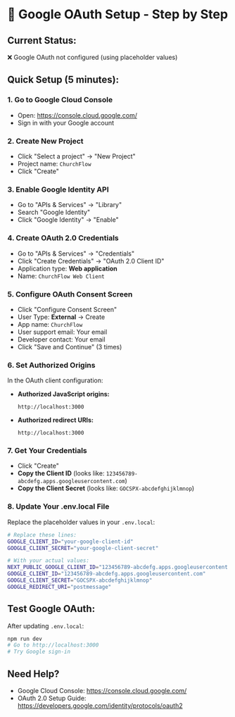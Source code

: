 # 🔑 Google OAuth Setup - Step by Step

## **Current Status:**
❌ Google OAuth not configured (using placeholder values)

## **Quick Setup (5 minutes):**

### **1. Go to Google Cloud Console**
- Open: https://console.cloud.google.com/
- Sign in with your Google account

### **2. Create New Project**
- Click "Select a project" → "New Project"
- Project name: `ChurchFlow`
- Click "Create"

### **3. Enable Google Identity API**
- Go to "APIs & Services" → "Library"
- Search "Google Identity"
- Click "Google Identity" → "Enable"

### **4. Create OAuth 2.0 Credentials**
- Go to "APIs & Services" → "Credentials"
- Click "Create Credentials" → "OAuth 2.0 Client ID"
- Application type: **Web application**
- Name: `ChurchFlow Web Client`

### **5. Configure OAuth Consent Screen**
- Click "Configure Consent Screen"
- User Type: **External** → Create
- App name: `ChurchFlow`
- User support email: Your email
- Developer contact: Your email
- Click "Save and Continue" (3 times)

### **6. Set Authorized Origins**
In the OAuth client configuration:
- **Authorized JavaScript origins:**
  ```
  http://localhost:3000
  ```
- **Authorized redirect URIs:**
  ```
  http://localhost:3000
  ```

### **7. Get Your Credentials**
- Click "Create"
- **Copy the Client ID** (looks like: `123456789-abcdefg.apps.googleusercontent.com`)
- **Copy the Client Secret** (looks like: `GOCSPX-abcdefghijklmnop`)

### **8. Update Your .env.local File**
Replace the placeholder values in your `.env.local`:

```bash
# Replace these lines:
GOOGLE_CLIENT_ID="your-google-client-id"
GOOGLE_CLIENT_SECRET="your-google-client-secret"

# With your actual values:
NEXT_PUBLIC_GOOGLE_CLIENT_ID="123456789-abcdefg.apps.googleusercontent.com"
GOOGLE_CLIENT_ID="123456789-abcdefg.apps.googleusercontent.com"
GOOGLE_CLIENT_SECRET="GOCSPX-abcdefghijklmnop"
GOOGLE_REDIRECT_URI="postmessage"
```

## **Test Google OAuth:**
After updating `.env.local`:
```bash
npm run dev
# Go to http://localhost:3000
# Try Google sign-in
```

## **Need Help?**
- Google Cloud Console: https://console.cloud.google.com/
- OAuth 2.0 Setup Guide: https://developers.google.com/identity/protocols/oauth2


